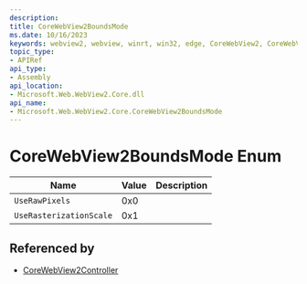 ```yaml
---
description: 
title: CoreWebView2BoundsMode
ms.date: 10/16/2023
keywords: webview2, webview, winrt, win32, edge, CoreWebView2, CoreWebView2Controller, browser control, edge html, CoreWebView2BoundsMode
topic_type:
- APIRef
api_type:
- Assembly
api_location:
- Microsoft.Web.WebView2.Core.dll
api_name:
- Microsoft.Web.WebView2.Core.CoreWebView2BoundsMode
---
```


# CoreWebView2BoundsMode Enum

| Name |  Value | Description |
|--|--|--|
|`UseRawPixels` | 0x0  |  |
|`UseRasterizationScale` | 0x1  |  |


## Referenced by

- [CoreWebView2Controller](corewebview2controller.md)
